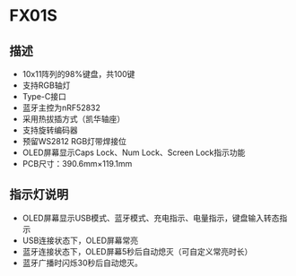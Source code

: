 # FX01S

## 描述

- 10x11阵列的98%键盘，共100键
- 支持RGB轴灯
- Type-C接口
- 蓝牙主控为nRF52832
- 采用热拔插方式（凯华轴座）
- 支持旋转编码器
- 预留WS2812 RGB灯带焊接位
- OLED屏幕显示Caps Lock、Num Lock、Screen Lock指示功能
- PCB尺寸：390.6mm×119.1mm

## 指示灯说明

- OLED屏幕显示USB模式、蓝牙模式、充电指示、电量指示，键盘输入转态指示
- USB连接状态下，OLED屏幕常亮
- 蓝牙连接状态下，OLED屏幕5秒后自动熄灭（可自定义常亮时长）
- 蓝牙广播时闪烁30秒后自动熄灭。
